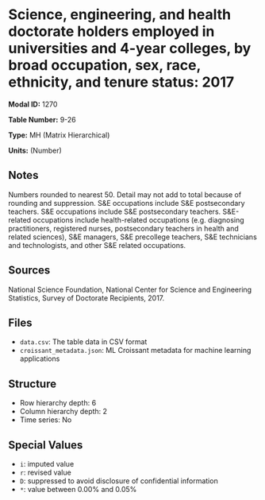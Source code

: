 # Science, engineering, and health doctorate holders employed in universities and 4-year colleges, by broad occupation, sex, race, ethnicity, and tenure status: 2017

**Modal ID:** 1270

**Table Number:** 9-26

**Type:** MH (Matrix Hierarchical)

**Units:** (Number)

## Notes

Numbers rounded to nearest 50. Detail may not add to total because of rounding and suppression. S&E occupations include S&E postsecondary teachers. S&E occupations include S&E postsecondary teachers. S&E-related occupations include health-related occupations (e.g. diagnosing practitioners, registered nurses, postsecondary teachers in health and related sciences), S&E managers, S&E precollege teachers, S&E technicians and technologists, and other S&E related occupations.

## Sources

National Science Foundation, National Center for Science and Engineering Statistics, Survey of Doctorate Recipients, 2017.

## Files

- `data.csv`: The table data in CSV format
- `croissant_metadata.json`: ML Croissant metadata for machine learning applications

## Structure

- Row hierarchy depth: 6
- Column hierarchy depth: 2
- Time series: No

## Special Values

- `i`: imputed value
- `r`: revised value
- `D`: suppressed to avoid disclosure of confidential information
- `*`: value between 0.00% and 0.05%
